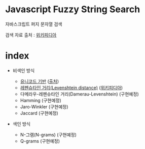 # Javascript Fuzzy String Search

자바스크립트 퍼지 문자열 검색

검색 자료 출처 : [위키피디아](https://ko.wikipedia.org/wiki/%EB%8C%80%ED%95%9C%EB%AF%BC%EA%B5%AD%EC%9D%98_%EC%9D%B8%EA%B5%AC%EC%88%9C_%EB%8F%84%EC%8B%9C_%EB%AA%A9%EB%A1%9D)

# index

- 비색인 방식

  - [유니코드 기반](/src/based_unicode) ([출처](https://taegon.kim/archives/9919))
  - [레펜슈타인 거리(Levenshtein distance)](/src/levenshtein) ([위키피디아](https://en.wikipedia.org/wiki/Levenshtein_distance))
  - 다메라우-레펜슈타인 거리(Damerau-Levenshtein) (구현예정)
  - Hamming (구현예정)
  - Jaro-Winkler (구현예정)
  - Jaccard (구현예정)

- 색인 방식
  - N-그램(N-grams) (구현예정)
  - Q-grams (구현예정)
